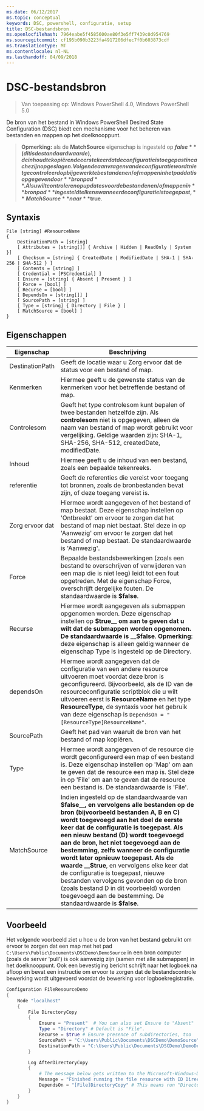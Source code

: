 ```yaml
---
ms.date: 06/12/2017
ms.topic: conceptual
keywords: DSC, powershell, configuratie, setup
title: DSC-bestandsbron
ms.openlocfilehash: 7964eabe5f4585600ae80f3e5ff7439c0d954769
ms.sourcegitcommit: cf195b090b3223fa4917206dfec7f0b603873cdf
ms.translationtype: MT
ms.contentlocale: nl-NL
ms.lasthandoff: 04/09/2018
---
```

# <a name="dsc-file-resource"></a>DSC-bestandsbron

> Van toepassing op: Windows PowerShell 4.0, Windows PowerShell 5.0

De bron van het bestand in Windows PowerShell Desired State Configuration (DSC) biedt een mechanisme voor het beheren van bestanden en mappen op het doelknooppunt.

>**Opmerking:** als de **MatchSource** eigenschap is ingesteld op **$false** (dit is de standaardwaarde), de inhoud te kopiëren de eerste keer dat de configuratie is toegepast in cache zijn opgeslagen.
>Volgende aanvragen van de configuratie wordt niet gecontroleerd op bijgewerkte bestanden en/of mappen in het pad dat is opgegeven door **bronpad**. Als u wilt controleren op updates voor de bestanden en/of mappen in **bronpad** ingesteld telkens wanneer de configuratie is toegepast, **MatchSource** naar **$true**.

## <a name="syntax"></a>Syntaxis
```
File [string] #ResourceName
{
    DestinationPath = [string]
    [ Attributes = [string[]] { Archive | Hidden | ReadOnly | System }]
    [ Checksum = [string] { CreatedDate | ModifiedDate | SHA-1 | SHA-256 | SHA-512 } ]
    [ Contents = [string] ]
    [ Credential = [PSCredential] ]
    [ Ensure = [string] { Absent | Present } ]
    [ Force = [bool] ]
    [ Recurse = [bool] ]
    [ DependsOn = [string[]] ]
    [ SourcePath = [string] ]
    [ Type = [string] { Directory | File } ]
    [ MatchSource = [bool] ]
}
```

## <a name="properties"></a>Eigenschappen

|  Eigenschap  |  Beschrijving   |
|---|---|
| DestinationPath| Geeft de locatie waar u Zorg ervoor dat de status voor een bestand of map.|
| Kenmerken| Hiermee geeft u de gewenste status van de kenmerken voor het betreffende bestand of map.|
| Controlesom| Geeft het type controlesom kunt bepalen of twee bestanden hetzelfde zijn. Als __controlesom__ niet is opgegeven, alleen de naam van bestand of map wordt gebruikt voor vergelijking. Geldige waarden zijn: SHA-1, SHA-256, SHA-512, createdDate, modifiedDate.|
| Inhoud| Hiermee geeft u de inhoud van een bestand, zoals een bepaalde tekenreeks.|
| referentie| Geeft de referenties die vereist voor toegang tot bronnen, zoals de bronbestanden bevat zijn, of deze toegang vereist is.|
| Zorg ervoor dat| Hiermee wordt aangegeven of het bestand of map bestaat. Deze eigenschap instellen op 'Ontbreekt' om ervoor te zorgen dat het bestand of map niet bestaat. Stel deze in op 'Aanwezig' om ervoor te zorgen dat het bestand of map bestaat. De standaardwaarde is 'Aanwezig'.|
| Force| Bepaalde bestandsbewerkingen (zoals een bestand te overschrijven of verwijderen van een map die is niet leeg) leidt tot een fout opgetreden. Met de eigenschap Force, overschrijft dergelijke fouten. De standaardwaarde is __$false__.|
| Recurse| Hiermee wordt aangegeven als submappen opgenomen worden. Deze eigenschap instellen op __$true__ om aan te geven dat u wilt dat de submappen worden opgenomen. De standaardwaarde is __$false__. **Opmerking**: deze eigenschap is alleen geldig wanneer de eigenschap Type is ingesteld op de Directory.|
| dependsOn | Hiermee wordt aangegeven dat de configuratie van een andere resource uitvoeren moet voordat deze bron is geconfigureerd. Bijvoorbeeld, als de ID van de resourceconfiguratie scriptblok die u wilt uitvoeren eerst is __ResourceName__ en het type __ResourceType__, de syntaxis voor het gebruik van deze eigenschap is `DependsOn = "[ResourceType]ResourceName"`.|
| SourcePath| Geeft het pad van waaruit de bron van het bestand of map kopiëren.|
| Type| Hiermee wordt aangegeven of de resource die wordt geconfigureerd een map of een bestand is. Deze eigenschap instellen op 'Map' om aan te geven dat de resource een map is. Stel deze in op 'File' om aan te geven dat de resource een bestand is. De standaardwaarde is 'File'.|
| MatchSource| Indien ingesteld op de standaardwaarde van __$false__, en vervolgens alle bestanden op de bron (bijvoorbeeld bestanden A, B en C) wordt toegevoegd aan het doel de eerste keer dat de configuratie is toegepast. Als een nieuw bestand (D) wordt toegevoegd aan de bron, het niet toegevoegd aan de bestemming, zelfs wanneer de configuratie wordt later opnieuw toegepast. Als de waarde __$true__, en vervolgens elke keer dat de configuratie is toegepast, nieuwe bestanden vervolgens gevonden op de bron (zoals bestand D in dit voorbeeld) worden toegevoegd aan de bestemming. De standaardwaarde is **$false**.|

## <a name="example"></a>Voorbeeld

Het volgende voorbeeld ziet u hoe u de bron van het bestand gebruikt om ervoor te zorgen dat een map met het pad `C:\Users\Public\Documents\DSCDemo\DemoSource` in een bron computer (zoals de server 'pull') is ook aanwezig zijn (samen met alle submappen) in het doelknooppunt. Ook een bevestiging bericht schrijft naar het logboek na afloop en bevat een instructie om ervoor te zorgen dat de bestandscontrole bewerking wordt uitgevoerd voordat de bewerking voor logboekregistratie.

```powershell
Configuration FileResourceDemo
{
    Node "localhost"
    {
        File DirectoryCopy
        {
            Ensure = "Present"  # You can also set Ensure to "Absent"
            Type = "Directory" # Default is "File".
            Recurse = $true # Ensure presence of subdirectories, too
            SourcePath = "C:\Users\Public\Documents\DSCDemo\DemoSource"
            DestinationPath = "C:\Users\Public\Documents\DSCDemo\DemoDestination"
        }

        Log AfterDirectoryCopy
        {
            # The message below gets written to the Microsoft-Windows-Desired State Configuration/Analytic log
            Message = "Finished running the file resource with ID DirectoryCopy"
            DependsOn = "[File]DirectoryCopy" # This means run "DirectoryCopy" first.
        }
    }
}
```